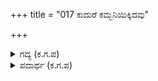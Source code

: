 +++
title = "017 ಕುದುರೆ ಕಮ್ಬನಿಯಿಕ್ಕಿದವು"

+++

<details><summary>ಗದ್ಯ (ಕ.ಗ.ಪ) </summary>

17. ಭೀಷ್ಮರ ಈ ಸ್ಥಿತಿಯನ್ನು ಕಂಡು ಕುದುರೆಗಳು ಕಣ್ಣೀರಿಟ್ಟವು. ಆನೆಗಳು ಮೈ ಕೊಡಹಿದವು, ಕಾಲಾಳುಗಳು ಚೀರಿ ಬಿದ್ದರು. ಸೈನ್ಯದ ಮೈ ಮನದ ಸಾಹಸ ಸ್ಥೈರ್ಯಗಳು ಕುಂದಿದವು. ದೊರೆಯ ಶೌರ್ಯ ಅಂಜಿಕೆಗೆ ಸೆರೆಸಿಕ್ಕಿ ಪರಾಕ್ರಮವೆಂಬ ಬೆಂಕಿ ತಣ್ಣಗಾಯಿತು. ಎರಡೂ ಬಲಗಳಲ್ಲಿ ತೀವ್ರ ಶೋಕ ಗುತ್ತಿಗೆ ಹಿಡಿಯಿತು (ಆವರಿಸಿತು)
</details>

<details><summary>ಪದಾರ್ಥ (ಕ.ಗ.ಪ) </summary>

ಮೈಬಿದಿರಿದವು-ಮೈಕೊಡಹಿದವು, ಕಡುಹುಗಳು-ಸ್ಥೈರ್ಯಗಳು, ವಿಕ್ರಮ ವಹ್ನಿ-ಸಾಹಸಾಗ್ನಿ,
</details>
